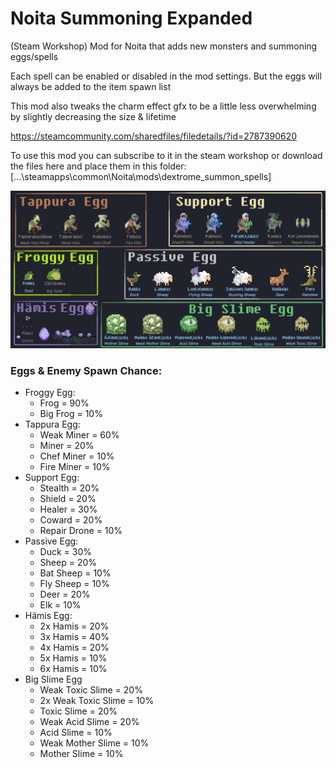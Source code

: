 # Noita Summoning Expanded
(Steam Workshop) Mod for Noita that adds new monsters and summoning eggs/spells

Each spell can be enabled or disabled in the mod settings. But the eggs will always be added to the item spawn list

This mod also tweaks the charm effect gfx to be a little less overwhelming by slightly decreasing the size & lifetime

https://steamcommunity.com/sharedfiles/filedetails/?id=2787390620

To use this mod you can subscribe to it in the steam workshop or download the files here and place them in this folder: [...\steamapps\common\Noita\mods\dextrome_summon_spells]

![workshop_preview_image](https://github.com/Dextrome/noita-summoning-expanded/blob/main/workshop_preview_image.png)

<h3>Eggs & Enemy Spawn Chance:</h3>

* Froggy Egg:
    - Frog = 90%
    - Big Frog = 10%
* Tappura Egg:
    - Weak Miner = 60%
    - Miner = 20%
    - Chef Miner = 10%
    - Fire Miner = 10%
* Support Egg:
    - Stealth = 20%
    - Shield = 20%
    - Healer = 30%
    - Coward = 20%
    - Repair Drone = 10%
* Passive Egg:
    - Duck = 30%
    - Sheep = 20%
    - Bat Sheep = 10%
    - Fly Sheep = 10%
    - Deer = 20%
    - Elk = 10%
* Hämis Egg:
    - 2x Hamis = 20%
    - 3x Hamis = 40%
    - 4x Hamis = 20%
    - 5x Hamis = 10%
    - 6x Hamis = 10%
* Big Slime Egg
    - Weak Toxic Slime = 20%
    - 2x Weak Toxic Slime = 10%
    - Toxic Slime = 20%
    - Weak Acid Slime = 20%
    - Acid Slime = 10%
    - Weak Mother Slime = 10%
    - Mother Slime = 10%
    
